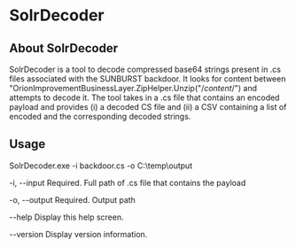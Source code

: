 # SolrDecoder

## About SolrDecoder
SolrDecoder is a tool to decode compressed base64 strings present in .cs files associated with the SUNBURST backdoor. It looks for content between "OrionImprovementBusinessLayer.ZipHelper.Unzip("/*content*/") and attempts to decode it. The tool takes in a .cs file that contains an encoded payload and provides (i) a decoded CS file and (ii) a CSV containing a list of encoded and the corresponding decoded strings. 

## Usage

SolrDecoder.exe -i backdoor.cs -o C:\temp\output

  -i, --input     Required. Full path of .cs file that contains the payload

  -o, --output    Required. Output path

  --help          Display this help screen.

  --version       Display version information.
